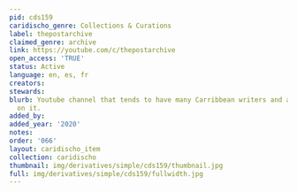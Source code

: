 ```yaml
---
pid: cds159
caridischo_genre: Collections & Curations
label: thepostarchive
claimed_genre: archive
link: https://youtube.com/c/thepostarchive
open_access: 'TRUE'
status: Active
language: en, es, fr
creators: 
stewards: 
blurb: Youtube channel that tends to have many Carribbean writers and artists featured
  on it.
added_by: 
added_year: '2020'
notes: 
order: '066'
layout: caridischo_item
collection: caridischo
thumbnail: img/derivatives/simple/cds159/thumbnail.jpg
full: img/derivatives/simple/cds159/fullwidth.jpg
---
```

